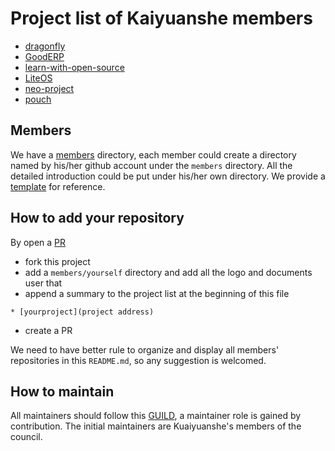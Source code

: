 # Project list of Kaiyuanshe members

* [dragonfly](https://github.com/alibaba/dragonfly)
* [GoodERP](https://github.com/osbzr/gooderp_addons)
* [learn-with-open-source](https://github.com/zhuangbiaowei/learn-with-open-source)
* [LiteOS](https://github.com/LITEOS/LiteOS_Kernel)
* [neo-project](https://github.com/neo-project)
* [pouch](https://github.com/alibaba/pouch)

## Members

We have a [members](members) directory, each member could create a directory named by his/her github account 
under the `members` directory.
All the detailed introduction could be put under his/her own directory. 
We provide a [template](members/template) for reference.

## How to add your repository

By open a [PR](github.com/kaiyuanshe/pulls)
- fork this project
- add a `members/yourself` directory and add all the logo and documents user that
- append a summary to the project list at the beginning of this file
```
* [yourproject](project address)
```
- create a PR

We need to have better rule to organize and display all members' repositories in this `README.md`,
so any suggestion is welcomed. 

## How to maintain

All maintainers should follow this [GUILD](MAINTAINERS_GUILD.md), a maintainer role is gained by contribution.
The initial maintainers are Kuaiyuanshe's members of the council.

